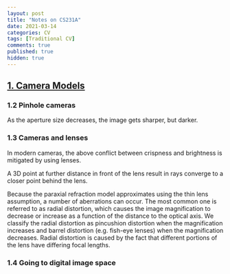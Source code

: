 ```yaml
---
layout: post
title: "Notes on CS231A"
date: 2021-03-14
categories: CV
tags: [Traditional CV]
comments: true
published: true
hidden: true
---
```


## [1. Camera Models](https://web.stanford.edu/class/cs231a/course_notes/01-camera-models.pdf)

### 1.2 Pinhole cameras

As the aperture size decreases, the image gets sharper, but darker.

### 1.3 Cameras and lenses

In modern cameras, the above conflict between crispness and brightness is mitigated by using lenses.

A 3D point at further distance in front of the lens result in rays converge to a closer point behind the lens.

Because the paraxial refraction model approximates using the thin lens assumption, a number of aberrations can occur. The most common one is referred to as radial distortion, which causes the image magnification to decrease or increase as a function of the distance to the optical axis. We classify the radial distortion as pincushion distortion when the magnification increases and barrel distortion (e.g. fish-eye lenses) when the magnification decreases. Radial distortion is caused by the fact that different portions of the lens have differing focal lengths.

### 1.4 Going to digital image space

